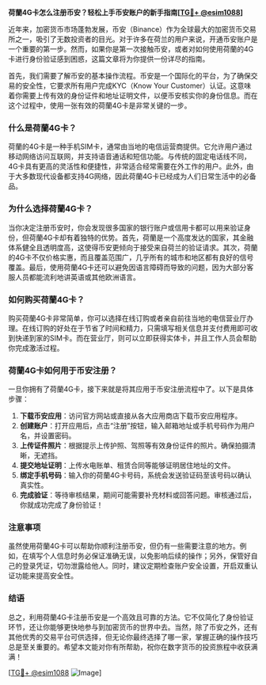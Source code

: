 **荷蘭4G卡怎么注册币安？轻松上手币安账户的新手指南[[TG💪+ @esim1088](https://t.me/s/esim1088)]**

近年来，加密货币市场蓬勃发展，币安（Binance）作为全球最大的加密货币交易所之一，吸引了无数投资者的目光。对于许多在荷兰的用户来说，开通币安账户是一个重要的第一步。然而，如果你是第一次接触币安，或者对如何使用荷蘭的4G卡进行身份验证感到困惑，这篇文章将为你提供一份详尽的指南。

首先，我们需要了解币安的基本操作流程。币安是一个国际化的平台，为了确保交易的安全性，它要求所有用户完成KYC（Know Your Customer）认证。这意味着你需要上传有效的身份证件和地址证明文件，以便币安核实你的身份信息。而在这个过程中，使用一张有效的荷蘭4G卡是非常关键的一步。

### 什么是荷蘭4G卡？

荷蘭的4G卡是一种手机SIM卡，通常由当地的电信运营商提供。它允许用户通过移动网络访问互联网，并支持语音通话和短信功能。与传统的固定电话线不同，4G卡具有更高的灵活性和便捷性，非常适合经常需要在外工作的用户。此外，由于大多数现代设备都支持4G网络，因此荷蘭4G卡已经成为人们日常生活中的必备品。

### 为什么选择荷蘭4G卡？

当你决定注册币安时，你会发现很多国家的银行账户或信用卡都可以用来验证身份，但荷蘭4G卡却有着独特的优势。首先，荷蘭是一个高度发达的国家，其金融体系健全且透明度高，这使得币安更倾向于接受来自荷兰的验证请求。其次，荷蘭的4G卡不仅价格实惠，而且覆盖范围广，几乎所有的城市和地区都有良好的信号覆盖。最后，使用荷蘭4G卡还可以避免因语言障碍而导致的问题，因为大部分客服人员都能流利地讲英语或其他欧洲语言。

### 如何购买荷蘭4G卡？

购买荷蘭4G卡非常简单，你可以选择在线订购或者亲自前往当地的电信营业厅办理。在线订购的好处在于节省了时间和精力，只需填写相关信息并支付费用即可收到快递到家的SIM卡。而在营业厅，则可以立即获得实体卡，并且工作人员会帮助你完成激活过程。

### 荷蘭4G卡如何用于币安注册？

一旦你拥有了荷蘭4G卡，接下来就是将其应用于币安注册流程中了。以下是具体步骤：

1. **下载币安应用**：访问官方网站或直接从各大应用商店下载币安应用程序。
2. **创建账户**：打开应用后，点击“注册”按钮，输入邮箱地址或手机号码作为用户名，并设置密码。
3. **上传证件照片**：根据提示上传护照、驾照等有效身份证件的照片。确保拍摄清晰，无遮挡。
4. **提交地址证明**：上传水电账单、租赁合同等能够证明居住地址的文件。
5. **绑定手机号码**：输入你的荷蘭4G卡号码，系统会发送验证码至该号码以确认真实性。
6. **完成验证**：等待审核结果，期间可能需要补充材料或回答问题。审核通过后，你就成功完成了身份验证！

### 注意事项

虽然使用荷蘭4G卡可以帮助你顺利注册币安，但仍有一些需要注意的地方。例如，在填写个人信息时务必保证准确无误，以免影响后续的操作；另外，保管好自己的登录凭证，切勿泄露给他人。同时，建议定期检查账户安全设置，开启双重认证功能来提高安全性。

### 结语

总之，利用荷蘭4G卡注册币安是一个高效且可靠的方法。它不仅简化了身份验证环节，还让你能够更快地参与到加密货币的世界中去。当然，除了币安之外，还有其他优秀的交易平台可供选择，但无论你最终选择了哪一家，掌握正确的操作技巧总是至关重要的。希望本文能对你有所帮助，祝你在数字货币的投资旅程中收获满满！

[[TG💪+ @esim1088](https://t.me/s/esim1088) ![Image](https://i.postimg.cc/4NQfJmqS/Snipaste-2025-05-13-00-14-12.png)]